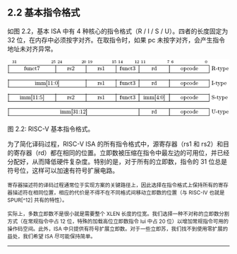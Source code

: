 ## 2.2 基本指令格式 ##

如图 2.2，基本 ISA 中有 4 种核心的指令格式（R / I / S / U）。四者的长度固定为 32 位，在内存中必须按字对齐。在取指令时，如果 pc 未按字对齐，会产生指令地址未对齐异常。

![2.2](img/2-2.png)

图 2.2: RISC-V 基本指令格式。

为了简化译码过程，RISC-V ISA 的所有指令格式中，源寄存器（rs1 和 rs2）和目的寄存器（rd）都在相同的位置。立即数被压缩在指令中最左边的可用位，并已经分配好，从而降低硬件复杂度。特别的是，对于所有的立即数，指令的 31 位总是符号位，这样可以加速有符号扩展电路。

<small>
寄存器描述符的译码过程通常位于实现方案的关键路径上，因此选择在指令格式上保持所有的寄存器描述符在相同位置，相应的代价是不得不在不同格式间移动立即数的位置（与 RISC-IV 也就是 SPUR[^12] 共有的特性）。

实际上，多数立即数不是很小就是需要整个 XLEN 长度的位宽。我们选择一种不对称的立即数分割方式（在常规指令中占 12 位，特殊的加载高位立即数指令 lui 中占 20 位）以增加常规指令可用的操作码空间。此外，ISA 中只提供有符号扩展立即数。对于一些立即苏，我们找不到使用零扩展的益处，我们希望 ISA 尽可能保持简单。
</small>

---

[^12]: David D. Lee, Shing I. Kong, Mark D. Hill, George S. Taylor, David A. Hodges, Randy H.
Katz, and David A. Patterson. A VLSI chip set for a multiprocessor workstation{Part I: An
RISC microprocessor with coprocessor interface and support for symbolic processing. IEEE
JSSC, 24(6):1688{1698, December 1989.